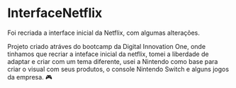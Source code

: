 # InterfaceNetflix
Foi recriada a interface inicial da Netflix, com algumas alterações.

Projeto criado atráves do bootcamp da Digital Innovation One, onde tinhamos que recriar a inteface inicial da netflix, tomei a liberdade de adaptar e 
criar com um tema diferente, usei a Nintendo como base para criar o visual com seus produtos, o console Nintendo Switch e alguns jogos da empresa. :video_game:
